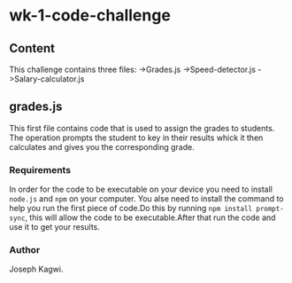 # wk-1-code-challenge

## Content
This challenge contains three files:
 ->Grades.js
 ->Speed-detector.js
 ->Salary-calculator.js


## grades.js
This first file contains code that is used to assign the grades to students.
The operation prompts the student to key in their results whick it then calculates and gives you the corresponding grade.

### Requirements
In order for the code to be executable on your device you need to install `node.js` and `npm` on your computer.
You alse need to install the command to help you run the first piece of code.Do this by running `npm install prompt-sync`,  this will allow the code to be executable.After that run the code and use it to get your results.

### Author
Joseph Kagwi.

